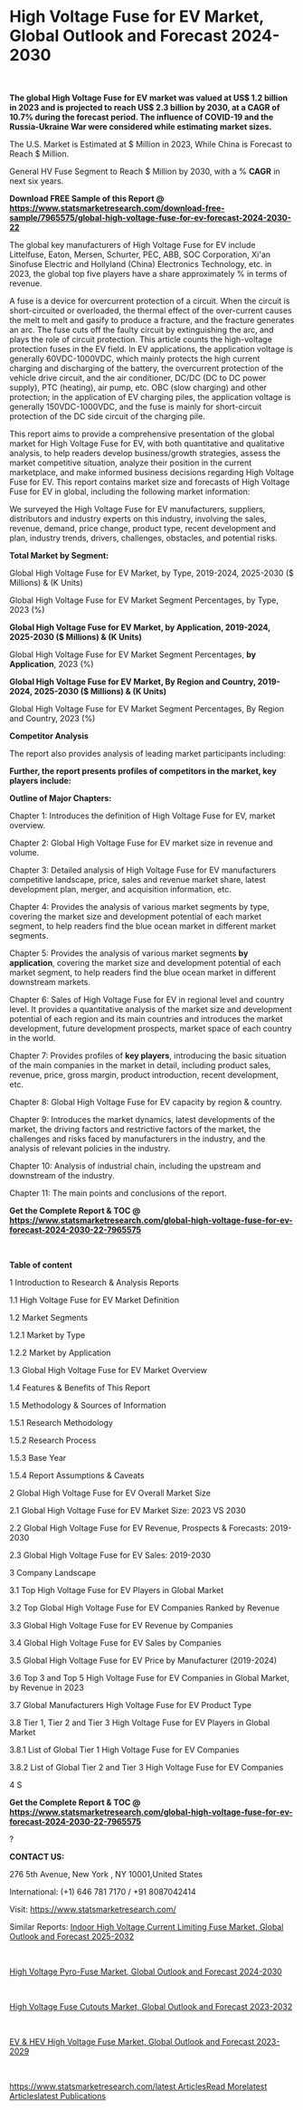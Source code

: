 <h1>High Voltage Fuse for EV Market, Global Outlook and Forecast 2024-2030</h1><br/><p><strong>The global High Voltage Fuse for EV market was valued at US$ 1.2 billion in 2023 and is projected to reach US$ 2.3 billion by 2030, at a <strong>CAGR</strong> of 10.7% during the forecast period. The influence of COVID-19 and the Russia-Ukraine War were considered while estimating market sizes.</strong></p>
 
 
 
 <p>The U.S. Market is Estimated at $ Million in 2023, While China is Forecast to Reach $ Million.</p>
 
 
 
 <p>General HV Fuse Segment to Reach $ Million by 2030, with a % <strong>CAGR</strong> in next six years.</p>
 
 
 
 <p><strong>Download FREE Sample of this Report @ <a href="https://www.statsmarketresearch.com/download-free-sample/7965575/global-high-voltage-fuse-for-ev-forecast-2024-2030-22">https://www.statsmarketresearch.com/download-free-sample/7965575/global-high-voltage-fuse-for-ev-forecast-2024-2030-22</a></strong></p>
 
 
 
 <p>The global key manufacturers of High Voltage Fuse for EV include Littelfuse, Eaton, Mersen, Schurter, PEC, ABB, SOC Corporation, Xi&#39;an Sinofuse Electric and Hollyland (China) Electronics Technology, etc. in 2023, the global top five players have a share approximately % in terms of revenue.</p>
 
 
 
 <p>A fuse is a device for overcurrent protection of a circuit. When the circuit is short-circuited or overloaded, the thermal effect of the over-current causes the melt to melt and gasify to produce a fracture, and the fracture generates an arc. The fuse cuts off the faulty circuit by extinguishing the arc, and plays the role of circuit protection. This article counts the high-voltage protection fuses in the EV field. In EV applications, the application voltage is generally 60VDC-1000VDC, which mainly protects the high current charging and discharging of the battery, the overcurrent protection of the vehicle drive circuit, and the air conditioner, DC/DC (DC to DC power supply), PTC (heating), air pump, etc. OBC (slow charging) and other protection; in the application of EV charging piles, the application voltage is generally 150VDC-1000VDC, and the fuse is mainly for short-circuit protection of the DC side circuit of the charging pile.</p>
 
 
 
 <p>This report aims to provide a comprehensive presentation of the global market for High Voltage Fuse for EV, with both quantitative and qualitative analysis, to help readers develop business/growth strategies, assess the market competitive situation, analyze their position in the current marketplace, and make informed business decisions regarding High Voltage Fuse for EV. This report contains market size and forecasts of High Voltage Fuse for EV in global, including the following market information:</p>
 
 
 
 <p>We surveyed the High Voltage Fuse for EV manufacturers, suppliers, distributors and industry experts on this industry, involving the sales, revenue, demand, price change, product type, recent development and plan, industry trends, drivers, challenges, obstacles, and potential risks.</p>
 
 
 
 <p><strong>Total Market by Segment:</strong></p>
 
 
 
 <p>Global High Voltage Fuse for EV Market, by Type, 2019-2024, 2025-2030 ($ Millions) & (K Units)</p>
 
 
 
 <p>Global High Voltage Fuse for EV Market Segment Percentages, by Type, 2023 (%)</p>
 
 
 
 <p><strong>Global High Voltage Fuse for EV Market, <strong>by Application</strong>, 2019-2024, 2025-2030 ($ Millions) & (K Units)</strong></p>
 
 
 
 <p>Global High Voltage Fuse for EV Market Segment Percentages, <strong>by Application</strong>, 2023 (%)</p>
 
 
 
 <p><strong>Global High Voltage Fuse for EV Market, By Region and Country, 2019-2024, 2025-2030 ($ Millions) & (K Units)</strong></p>
 
 
 
 <p>Global High Voltage Fuse for EV Market Segment Percentages, By Region and Country, 2023 (%)</p>
 
 
 
 <p><strong>Competitor Analysis</strong></p>
 
 
 
 <p>The report also provides analysis of leading market participants including:</p>
 
 
 
 <p><strong>Further, the report presents profiles of competitors in the market, <strong>key players</strong> include:</strong></p>
 
 
 
 <p><strong>Outline of Major Chapters:</strong></p>
 
 
 
 <p>Chapter 1: Introduces the definition of High Voltage Fuse for EV, market overview.</p>
 
 
 
 <p>Chapter 2: Global High Voltage Fuse for EV market size in revenue and volume.</p>
 
 
 
 <p>Chapter 3: Detailed analysis of High Voltage Fuse for EV manufacturers competitive landscape, price, sales and revenue market share, latest development plan, merger, and acquisition information, etc.</p>
 
 
 
 <p>Chapter 4: Provides the analysis of various market segments by type, covering the market size and development potential of each market segment, to help readers find the blue ocean market in different market segments.</p>
 
 
 
 <p>Chapter 5: Provides the analysis of various market segments <strong>by application</strong>, covering the market size and development potential of each market segment, to help readers find the blue ocean market in different downstream markets.</p>
 
 
 
 <p>Chapter 6: Sales of High Voltage Fuse for EV in regional level and country level. It provides a quantitative analysis of the market size and development potential of each region and its main countries and introduces the market development, future development prospects, market space of each country in the world.</p>
 
 
 
 <p>Chapter 7: Provides profiles of <strong>key players</strong>, introducing the basic situation of the main companies in the market in detail, including product sales, revenue, price, gross margin, product introduction, recent development, etc.</p>
 
 
 
 <p>Chapter 8: Global High Voltage Fuse for EV capacity by region & country.</p>
 
 
 
 <p>Chapter 9: Introduces the market dynamics, latest developments of the market, the driving factors and restrictive factors of the market, the challenges and risks faced by manufacturers in the industry, and the analysis of relevant policies in the industry.</p>
 
 
 
 <p>Chapter 10: Analysis of industrial chain, including the upstream and downstream of the industry.</p>
 
 
 
 <p>Chapter 11: The main points and conclusions of the report.</p>
 
 
 
 <div><b>Get the Complete Report & TOC @ <a href="https://www.statsmarketresearch.com/global-high-voltage-fuse-for-ev-forecast-2024-2030-22-7965575">https://www.statsmarketresearch.com/global-high-voltage-fuse-for-ev-forecast-2024-2030-22-7965575</a></b></div>
 
 
 
 <p><br />
 
 <b>Table of content</b></p>
 
 
 
 <p>1 Introduction to Research & Analysis Reports<br />
 
 1.1 High Voltage Fuse for EV Market Definition<br />
 
 1.2 Market Segments<br />
 
 1.2.1 Market by Type<br />
 
 1.2.2 Market by Application<br />
 
 1.3 Global High Voltage Fuse for EV Market Overview<br />
 
 1.4 Features & Benefits of This Report<br />
 
 1.5 Methodology & Sources of Information<br />
 
 1.5.1 Research Methodology<br />
 
 1.5.2 Research Process<br />
 
 1.5.3 Base Year<br />
 
 1.5.4 Report Assumptions & Caveats<br />
 
 2 Global High Voltage Fuse for EV Overall Market Size<br />
 
 2.1 Global High Voltage Fuse for EV Market Size: 2023 VS 2030<br />
 
 2.2 Global High Voltage Fuse for EV Revenue, Prospects & Forecasts: 2019-2030<br />
 
 2.3 Global High Voltage Fuse for EV Sales: 2019-2030<br />
 
 3 Company Landscape<br />
 
 3.1 Top High Voltage Fuse for EV Players in Global Market<br />
 
 3.2 Top Global High Voltage Fuse for EV Companies Ranked by Revenue<br />
 
 3.3 Global High Voltage Fuse for EV Revenue by Companies<br />
 
 3.4 Global High Voltage Fuse for EV Sales by Companies<br />
 
 3.5 Global High Voltage Fuse for EV Price by Manufacturer (2019-2024)<br />
 
 3.6 Top 3 and Top 5 High Voltage Fuse for EV Companies in Global Market, by Revenue in 2023<br />
 
 3.7 Global Manufacturers High Voltage Fuse for EV Product Type<br />
 
 3.8 Tier 1, Tier 2 and Tier 3 High Voltage Fuse for EV Players in Global Market<br />
 
 3.8.1 List of Global Tier 1 High Voltage Fuse for EV Companies<br />
 
 3.8.2 List of Global Tier 2 and Tier 3 High Voltage Fuse for EV Companies<br />
 
 4 S</p>
 
 
 
 <div><b>Get the Complete Report & TOC @ <a href="https://www.statsmarketresearch.com/global-high-voltage-fuse-for-ev-forecast-2024-2030-22-7965575">https://www.statsmarketresearch.com/global-high-voltage-fuse-for-ev-forecast-2024-2030-22-7965575</a></b></div>
 
 
 
 <p>? </p>
 
 
 
 <p><b>CONTACT US:</b><br />
 
 276 5th Avenue, New York , NY 10001,United States<br />
 
 International: (+1) 646 781 7170 / +91 8087042414<br />
 
 Visit: <a href="https://www.statsmarketresearch.com/">https://www.statsmarketresearch.com/</a><br />
 
 Similar Reports: <a href="https://www.statsmarketresearch.com/global-high-voltage-fuse-for-ev-forecast-2024-2030-22-7965575">Indoor High Voltage Current Limiting Fuse Market, Global Outlook and Forecast 2025-2032</a><br />
 
 <br />
 
 <a href="https://www.statsmarketresearch.com/global-high-voltage-fuse-for-ev-forecast-2024-2030-22-7965575">High Voltage Pyro-Fuse Market, Global Outlook and Forecast 2024-2030</a><br />
 
 <br />
 
 <a href="https://www.statsmarketresearch.com/global-high-voltage-fuse-for-ev-forecast-2024-2030-22-7965575">High Voltage Fuse Cutouts Market, Global Outlook and Forecast 2023-2032</a><br />
 
 <br />
 
 <a href="https://www.statsmarketresearch.com/global-high-voltage-fuse-for-ev-forecast-2024-2030-22-7965575">EV & HEV High Voltage Fuse Market, Global Outlook and Forecast 2023-2029</a><br />
 
 <br />
 
 <a href="https://gyeongbokgung.com">https://www.statsmarketresearch.com/</a><a href="https://hallyeomaritime.com">latest Articles</a><a href="https://jingwansa.com">Read More</a><a href="https://nguoiviet.jp/">latest Articles</a><a href="https://www.intelmarketresearch.com/">latest Publications</a></p>